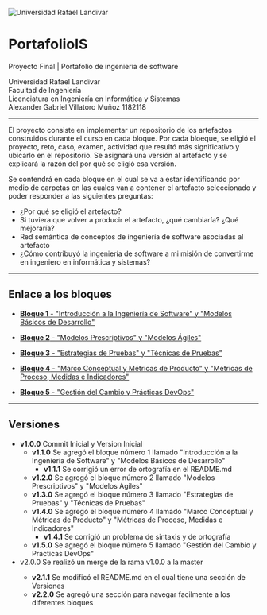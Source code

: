 ![Universidad Rafael Landivar](https://encrypted-tbn0.gstatic.com/images?q=tbn:ANd9GcSFBHAURDIo-PdbDs_rPGWTPNeCHISPebq03g&usqp=CAU)

# PortafolioIS
Proyecto Final | Portafolio de ingeniería de software

Universidad Rafael Landivar </br>
Facultad de Ingeniería </br>
Licenciatura en Ingeniería en Informática y Sistemas </br>
Alexander Gabriel Villatoro Muñoz 1182118 </br>

<hr>

El proyecto consiste en implementar un repositorio de los artefactos construidos durante el curso en cada bloque. Por cada bloeque, se eligió el proyecto, reto, caso, examen, actividad que resultó más significativo y ubicarlo en el repositorio. Se asignará una versión al artefacto y se explicará la razón del por qué se eligió esa versión. </br>

Se contendrá en cada bloque en el cual se va a estar identificando por medio de carpetas en las cuales van a contener el artefacto seleccionado y poder responder a las siguientes preguntas: </br>

- ¿Por qué se eligió el artefacto?
- Si tuviera que volver a producir el artefacto, ¿qué cambiaría? ¿Qué mejoraría?
- Red semántica de conceptos de ingeniería de software asociadas al artefacto
- ¿Cómo contribuyó la ingeniería de software a mi misión de convertirme en ingeniero 
en informática y sistemas?

<hr>

## Enlace a los bloques

- <a href="https://github.com/AlexGVM/PortafolioIS/tree/master/Bloque1" 
    target=”_blank”> <strong>Bloque 1</strong> - "Introducción a la Ingeniería de Software" y "Modelos Básicos de Desarrollo"</a>
    
- <a href="https://github.com/AlexGVM/PortafolioIS/tree/master/Bloque2/Proyectos%2C%20retos%2C%20casose" 
    target=”_blank”><strong>Bloque 2</strong> - "Modelos Prescriptivos" y "Modelos Ágiles"</a>
    
- <a href="https://github.com/AlexGVM/PortafolioIS/tree/master/Bloque3/Estrategias%20de%20pruebas" 
    target=”_blank”><strong>Bloque 3</strong> - "Estrategias de Pruebas" y "Técnicas de Pruebas"</a>
    
- <a href="https://github.com/AlexGVM/PortafolioIS/tree/master/Bloque4/Pruebas%20Beta" 
    target=”_blank”><strong>Bloque 4</strong> - "Marco Conceptual y Métricas de Producto" y "Métricas de Proceso, Medidas e Indicadores"</a>
    
- <a href="https://github.com/AlexGVM/PortafolioIS/tree/master/Bloque5/Gesti%C3%B3n%20del%20cambio%20y%20pr%C3%A1cticas%20DevOps" 
    target=”_blank”><strong>Bloque 5</strong> - "Gestión del Cambio y Prácticas DevOps"</a>

<hr>

## Versiones

- <strong>v1.0.0</strong> Commit Inicial y Version Inicial
    - <strong>v1.1.0</strong> Se agregó el bloque número 1 llamado "Introducción a la Ingeniería de Software" y "Modelos Básicos de Desarrollo"
        - <strong>v1.1.1</strong> Se corrigió un error de ortografía en el README.md
    - <strong>v1.2.0</strong> Se agregó el bloque número 2 llamado "Modelos Prescriptivos" y "Modelos Ágiles"
    - <strong>v1.3.0</strong> Se agregó el bloque número 3 llamado "Estrategias de Pruebas" y "Técnicas de Pruebas"
    - <strong>v1.4.0</strong> Se agregó el bloque número 4 llamado "Marco Conceptual y Métricas de Producto" y "Métricas de Proceso, Medidas e Indicadores"
        - <strong>v1.4.1</strong> Se corrigió un problema de sintaxis y de ortografía
    - <strong>v1.5.0</strong> Se agregó el bloque número 5 llamado "Gestión del Cambio y Prácticas DevOps"
- <striong>v2.0.0</strong> Se realizó un merge de la rama v1.0.0 a la master
    - <strong>v2.1.1</strong> Se modificó el README.md en el cual tiene una sección de Versiones
    - <strong>v2.2.0</strong> Se agregó una sección para navegar facilmente a los diferentes bloques






